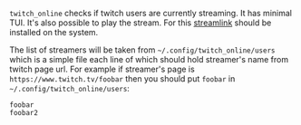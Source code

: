 `twitch_online` checks if twitch users are currently streaming. It has minimal TUI. It's also possible to play the
stream. For this [streamlink](https://github.com/streamlink/streamlink) should be installed on the system.

The list of streamers will be taken from `~/.config/twitch_online/users` which is a simple file each
line of which should hold streamer's name from twitch page url. For example if streamer's page is
`https://www.twitch.tv/foobar` then you should put `foobar` in `~/.config/twitch_online/users`:

```
foobar
foobar2
```
